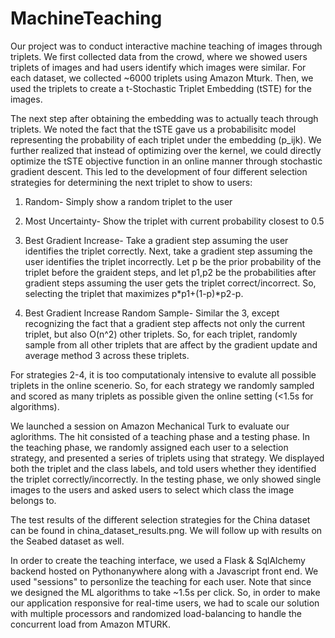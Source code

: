 # MachineTeaching 

Our project was to conduct interactive machine teaching of images through triplets. We first collected data from the crowd, where we showed users triplets of images and had users identify which images were similar. For each dataset, we collected ~6000 triplets using Amazon Mturk. Then, we used the triplets to create a t-Stochastic Triplet Embedding (tSTE) for the images.

The next step after obtaining the embedding was to actually teach through triplets. We noted the fact that the tSTE gave us a probabilisitc model representing the probability of each triplet under the embedding (p_ijk). We further realized that instead of optimizing over the kernel, we could directly optimize the tSTE objective function in an online manner through stochastic gradient descent. This led to the development of four different selection strategies for determining the next triplet to show to users:

1) Random- Simply show a random triplet to the user

2) Most Uncertainty- Show the triplet with current probability closest to 0.5

3) Best Gradient Increase- Take a gradient step assuming the user identifies the triplet correctly. Next, take a gradient step assuming the user identifies the triplet incorrectly. Let p be the prior probability of the triplet before the graident steps, and let p1,p2 be the probabilities after gradient steps assuming the user gets the triplet correct/incorrect. So, selecting the triplet that maximizes p*p1+(1-p)*p2-p.

4) Best Gradient Increase Random Sample- Similar the 3, except recognizing the fact that a gradient step affects not only the current triplet, but also O(n^2) other triplets. So, for each triplet, randomly sample from all other triplets that are affect by the gradient update and average method 3 across these triplets.

For strategies 2-4, it is too computationaly intensive to evalute all possible triplets in the online scenerio. So, for each strategy we randomly sampled and scored as many triplets as possible given the online setting (<1.5s for algorithms).

We launched a session on Amazon Mechanical Turk to evaluate our aglorithms. The hit consisted of a teaching phase and a testing phase. In the teaching phase, we randomly assigned each user to a selection strategy, and presented a series of triplets using that strategy. We displayed both the triplet and the class labels, and told users whether they identified the triplet correctly/incorrectly. In the testing phase, we only showed single images to the users and asked users to select which class the image belongs to. 

The test results of the different selection strategies for the China dataset can be found in china_dataset_results.png. We will follow up with results on the Seabed dataset as well.

In order to create the teaching interface, we used a Flask & SqlAlchemy backend hosted on Pythonanywhere along with a Javascript front end. We used "sessions" to personlize the teaching for each user. Note that since we designed the ML algorithms to take ~1.5s per click. So, in order to make our application responsive for real-time users, we had to scale our solution with multiple processors and randomized load-balancing to handle the concurrent load from Amazon MTURK. 

